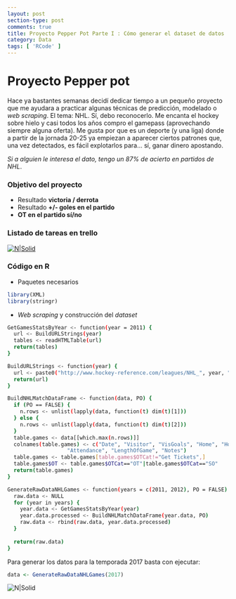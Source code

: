 ```yaml
--- 
layout: post 
section-type: post 
comments: true 
title: Proyecto Pepper Pot Parte I : Cómo generar el dataset de datos
category: Data 
tags: [ 'RCode' ] 
---
```


# Proyecto Pepper pot

Hace ya bastantes semanas decidí dedicar tiempo a un pequeño proyecto que me ayudara a practicar algunas técnicas de predicción, modelado o _web_ _scraping_. El tema: NHL. Sí, debo reconocerlo. Me encanta el hockey sobre hielo y casi todos los años compro el gamepass (aprovechando siempre alguna oferta). Me gusta por que es un deporte (y una liga) donde a partir de la jornada 20-25 ya empiezan a aparecer ciertos patrones que, una vez detectados, es fácil explotarlos para... sí, ganar dinero apostando. 

_Si a alguien le interesa el dato, tengo un 87% de acierto en partidos de NHL_.

### Objetivo del proyecto
  - Resultado **victoria / derrota**
  - Resultado **+/- goles en el partido**
  - **OT en el partido sí/no**

### Listado de tareas en trello
[![N|Solid](https://pbs.twimg.com/media/CuGWe9XXgAAFJaf.jpg:large)](https://twitter.com/InsideAlgorithm/status/784073279648702464)

### Código en R
* Paquetes necesarios
```R
library(XML)
library(stringr)
```
* _Web_ _scraping_ y construcción del _dataset_ 

```sh R
GetGamesStatsByYear <- function(year = 2011) {
  url <- BuildURLStrings(year)
  tables <- readHTMLTable(url)
  return(tables)
}

BuildURLStrings <- function(year) {
  url <- paste0("http://www.hockey-reference.com/leagues/NHL_", year, "_games.html")
  return(url)
}

BuildNHLMatchDataFrame <- function(data, PO) {
  if (PO == FALSE) {
    n.rows <- unlist(lapply(data, function(t) dim(t)[1]))
  } else {
    n.rows <- unlist(lapply(data, function(t) dim(t)[2]))
  }
  table.games <- data[[which.max(n.rows)]]
  colnames(table.games) <- c("Date", "Visitor", "VisGoals", "Home", "HomeGoals", "OTCat", 
                   "Attendance", "LengthOfGame", "Notes")
  table.games <- table.games[table.games$OTCat!="Get Tickets",]
  table.games$OT <- table.games$OTCat=="OT"|table.games$OTCat=="SO"
  return(table.games)
}

GenerateRawDataNHLGames <- function(years = c(2011, 2012), PO = FALSE) {
  raw.data <- NULL
  for (year in years) {
    year.data <- GetGamesStatsByYear(year)
    year.data.processed <- BuildNHLMatchDataFrame(year.data, PO)
    raw.data <- rbind(raw.data, year.data.processed)
  }
  
  return(raw.data)
}
```

Para generar los datos para la temporada 2017 basta con ejecutar:
```R
data <- GenerateRawDataNHLGames(2017)
```
![N|Solid](https://jcalejero.github.io/jcalejero.github.io/img/nhl_dataset.png)
